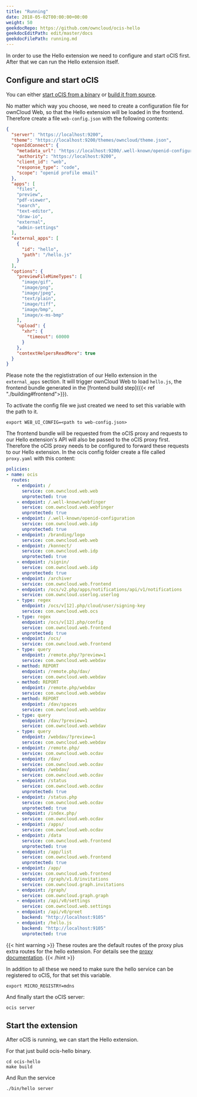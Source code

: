 ```yaml
---
title: "Running"
date: 2018-05-02T00:00:00+00:00
weight: 50
geekdocRepo: https://github.com/owncloud/ocis-hello
geekdocEditPath: edit/master/docs
geekdocFilePath: running.md
---
```


In order to use the Hello extension we need to configure and start oCIS first. After that we can run the Hello extension itself.

## Configure and start oCIS
You can either [start oCIS from a binary](https://owncloud.dev/ocis/getting-started/#binaries) or [build it from source](https://owncloud.dev/ocis/development/build/#build-the-ocis-binary).

No matter which way you choose, we need to create a configuration file for ownCloud Web, so that the Hello extension will be loaded in the frontend. Therefore create a file `web-config.json` with the following contents:
```json
{
  "server": "https://localhost:9200",
  "theme": "https://localhost:9200/themes/owncloud/theme.json",
  "openIdConnect": {
    "metadata_url": "https://localhost:9200/.well-known/openid-configuration",
    "authority": "https://localhost:9200",
    "client_id": "web",
    "response_type": "code",
    "scope": "openid profile email"
  },
  "apps": [
    "files",
    "preview",
    "pdf-viewer",
    "search",
    "text-editor",
    "draw-io",
    "external",
    "admin-settings"
  ],
  "external_apps": [
    {
      "id": "hello",
      "path": "/hello.js"
    }
  ],
  "options": {
    "previewFileMimeTypes": [
      "image/gif",
      "image/png",
      "image/jpeg",
      "text/plain",
      "image/tiff",
      "image/bmp",
      "image/x-ms-bmp"
    ],
    "upload": {
      "xhr": {
        "timeout": 60000
      }
    },
    "contextHelpersReadMore": true
  }
}
```

Please note the the regististration of our Hello extension in the `external_apps` section. It will trigger ownCloud Web to load `hello.js`, the frontend bundle generated in the [frontend build step]({{< ref "./building#frontend">}}).

To activate the config file we just created we need to set this variable with the path to it.
```
export WEB_UI_CONFIG=<path to web-config.json>
```

The frontend bundle will be requested from the oCIS proxy and requests to our Hello extension's API will also be passed to the oCIS proxy first. Therefore the oCIS proxy needs to be configured to forward these requests to our Hello extension.
In the ocis config folder create a file called `proxy.yaml` with this content:

```yaml
policies:
- name: ocis
  routes:
    - endpoint: /
      service: com.owncloud.web.web
      unprotected: true
    - endpoint: /.well-known/webfinger
      service: com.owncloud.web.webfinger
      unprotected: true
    - endpoint: /.well-known/openid-configuration
      service: com.owncloud.web.idp
      unprotected: true
    - endpoint: /branding/logo
      service: com.owncloud.web.web
    - endpoint: /konnect/
      service: com.owncloud.web.idp
      unprotected: true
    - endpoint: /signin/
      service: com.owncloud.web.idp
      unprotected: true
    - endpoint: /archiver
      service: com.owncloud.web.frontend
    - endpoint: /ocs/v2.php/apps/notifications/api/v1/notifications
      service: com.owncloud.userlog.userlog
    - type: regex
      endpoint: /ocs/v[12].php/cloud/user/signing-key
      service: com.owncloud.web.ocs
    - type: regex
      endpoint: /ocs/v[12].php/config
      service: com.owncloud.web.frontend
      unprotected: true
    - endpoint: /ocs/
      service: com.owncloud.web.frontend
    - type: query
      endpoint: /remote.php/?preview=1
      service: com.owncloud.web.webdav
    - method: REPORT
      endpoint: /remote.php/dav/
      service: com.owncloud.web.webdav
    - method: REPORT
      endpoint: /remote.php/webdav
      service: com.owncloud.web.webdav
    - method: REPORT
      endpoint: /dav/spaces
      service: com.owncloud.web.webdav
    - type: query
      endpoint: /dav/?preview=1
      service: com.owncloud.web.webdav
    - type: query
      endpoint: /webdav/?preview=1
      service: com.owncloud.web.webdav
    - endpoint: /remote.php/
      service: com.owncloud.web.ocdav
    - endpoint: /dav/
      service: com.owncloud.web.ocdav
    - endpoint: /webdav/
      service: com.owncloud.web.ocdav
    - endpoint: /status
      service: com.owncloud.web.ocdav
      unprotected: true
    - endpoint: /status.php
      service: com.owncloud.web.ocdav
      unprotected: true
    - endpoint: /index.php/
      service: com.owncloud.web.ocdav
    - endpoint: /apps/
      service: com.owncloud.web.ocdav
    - endpoint: /data
      service: com.owncloud.web.frontend
      unprotected: true
    - endpoint: /app/list
      service: com.owncloud.web.frontend
      unprotected: true
    - endpoint: /app/
      service: com.owncloud.web.frontend
    - endpoint: /graph/v1.0/invitations
      service: com.owncloud.graph.invitations
    - endpoint: /graph/
      service: com.owncloud.graph.graph
    - endpoint: /api/v0/settings
      service: com.owncloud.web.settings
    - endpoint: /api/v0/greet
      backend: "http://localhost:9105"
    - endpoint: /hello.js
      backend: "http://localhost:9105"
      unprotected: true
```
{{< hint warning >}}
These routes are the default routes of the proxy plus extra routes for the hello extension.
For details see the [proxy documentation](https://owncloud.dev/services/proxy).
{{< /hint >}}

In addition to all these we need to make sure the hello service can be registered to oCIS, for that set this variable.
```
export MICRO_REGISTRY=mdns
```
And finally start the oCIS server:
```
ocis server
```

## Start the extension

After oCIS is running, we can start the Hello extension.

For that just build ocis-hello binary.
```
cd ocis-hello
make build
```
And Run the service
```
./bin/hello server
```
